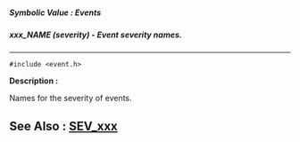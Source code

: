 ##### Symbolic Value : Events
##### xxx_NAME (severity) - Event severity names.
---
```
#include <event.h>
```
**Description :**

Names for the severity of events.

**See Also :**
[SEV_xxx](/domino-c-api-docs/reference/Symb/SEV_xxx)
---
